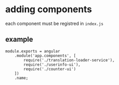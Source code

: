 # adding components

each component must be registred in `index.js`
 
## example

```
module.exports = angular
    .module('app.components', [
        require('./translation-loader-service'),
        require('./userinfo-ui'),
        require('./counter-ui')
    ])
    .name;
```